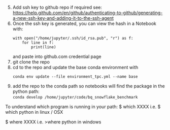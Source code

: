 5. Add ssh key to github repo if required
    see: https://help.github.com/en/github/authenticating-to-github/generating-a-new-ssh-key-and-adding-it-to-the-ssh-agent  
6. Once the ssh key is generated, you can view the hash in a Notebook with:
    ```
    with open("/home/jupyter/.ssh/id_rsa.pub", "r") as f:
        for line in f:
            print(line)
    ``` 
    and paste into github.com credential page
7. git clone the repo
8. cd to the repo and update the base conda environment with
    ```
    conda env update --file environment_tpc.yml --name base
    ```
9. add the repo to the conda path so notebooks will find the package in the python path:  
    `conda develop /home/jupyter/code/bq_snowflake_benchmark`

To understand which program is running in your path:
$ which XXXX
i.e. $ which python
in linux / OSX

$ where XXXX
i.e. >where python
in windows